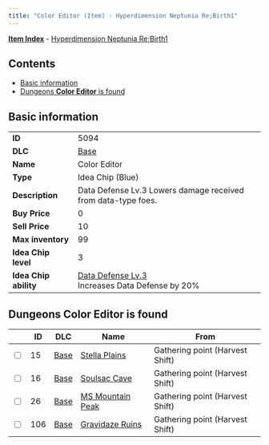 ```yaml
---
title: "Color Editor (Item) - Hyperdimension Neptunia Re;Birth1"
---
```


[**Item Index**](/neptunia/rb1/item/index.html) - [Hyperdimension Neptunia Re;Birth1](/neptunia/rb1)

## Contents

- [Basic information](#basic-information)
- [Dungeons **Color Editor** is found](#dungeons-color-editor-is-found)

## Basic information

|   |   |
| -- | -- |
| **ID** | 5094 |
| **DLC** | [Base](/neptunia/rb1/dlc/1-base.html) |
| **Name** | Color Editor |
| **Type** | Idea Chip (Blue) |
| **Description** | Data Defense Lv.3 Lowers damage received from data-type foes. |
| **Buy Price** | 0 |
| **Sell Price** | 10 |
| **Max inventory** | 99 |
| **Idea Chip level** | 3 |
| **Idea Chip ability** | [Data Defense Lv.3](/neptunia/rb1/ability/1-9593-data-defense-lv-3.html)<br />Increases Data Defense by 20% |

## Dungeons **Color Editor** is found

|    | ID | DLC | Name | From |
| -- | -- | --- | ---- | ---- |
| <input type="checkbox" id="rb1-dungeon-1-15" class="trackbox" /> | 15 | [Base](/neptunia/rb1/dlc/1-base.html) | [Stella Plains](/neptunia/rb1/dungeon/1-15-stella-plains.html) | Gathering point (Harvest Shift) |
| <input type="checkbox" id="rb1-dungeon-1-16" class="trackbox" /> | 16 | [Base](/neptunia/rb1/dlc/1-base.html) | [Soulsac Cave](/neptunia/rb1/dungeon/1-16-soulsac-cave.html) | Gathering point (Harvest Shift) |
| <input type="checkbox" id="rb1-dungeon-1-26" class="trackbox" /> | 26 | [Base](/neptunia/rb1/dlc/1-base.html) | [MS Mountain Peak](/neptunia/rb1/dungeon/1-26-ms-mountain-peak.html) | Gathering point (Harvest Shift) |
| <input type="checkbox" id="rb1-dungeon-1-106" class="trackbox" /> | 106 | [Base](/neptunia/rb1/dlc/1-base.html) | [Gravidaze Ruins](/neptunia/rb1/dungeon/1-106-gravidaze-ruins.html) | Gathering point (Harvest Shift) |